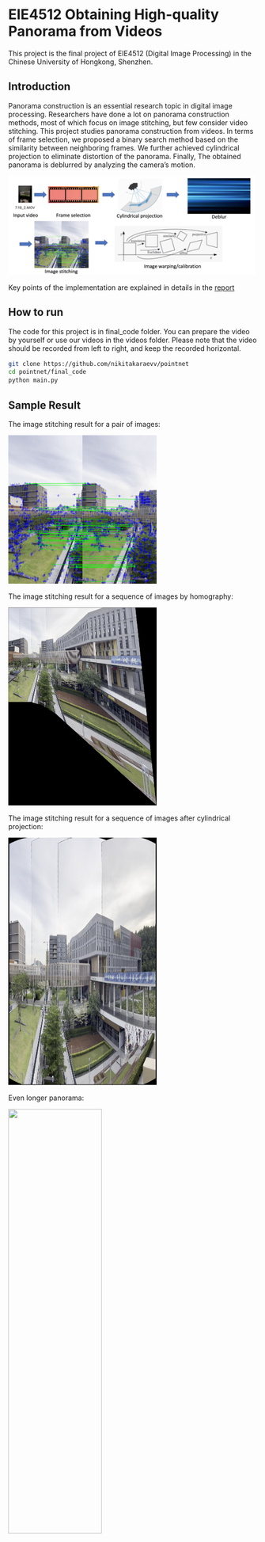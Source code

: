# EIE4512 Obtaining High-quality Panorama from Videos
This project is the final project of EIE4512 (Digital Image Processing) in the Chinese University of Hongkong, Shenzhen.

## Introduction
Panorama construction is an essential research topic in digital image processing. Researchers have done a lot on panorama construction methods, most of which focus on image stitching, but few consider video stitching. This project studies panorama construction from videos. In terms of frame selection, we proposed a binary search method based on the similarity between neighboring frames. We further achieved cylindrical projection to eliminate distortion of the panorama. Finally, The obtained panorama is deblurred by analyzing the camera’s motion.

<img src="report/images/pipeline.png" width="500" height="200">

Key points of the implementation are explained in details in the [report](https://github.com/thiefCat/EIE4512_pano_proj/blob/main/report/Group_8_report.pdf)

## How to run
The code for this project is in final_code folder. You can prepare the video by yourself or use our videos in the videos folder. Please note that the video should be recorded from left to right, and keep the recorded horizontal.

  ```bash
  git clone https://github.com/nikitakaraevv/pointnet
  cd pointnet/final_code
  python main.py 
  ```

## Sample Result
The image stitching result for a pair of images:

<img src="report/images/4_match_demo_134-154.png" width="300" height="300">


The image stitching result for a sequence of images by homography:

<img src="report/images/1.png" width="300" height="400">


The image stitching result for a sequence of images after cylindrical projection:

<img src="report/images/5.png" width="300" height="500">


Even longer panorama:

<img src="report/images/pano21_3.png" width="189" height="858">


